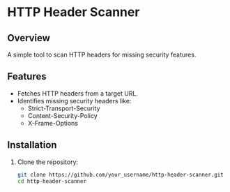 # HTTP Header Scanner

## Overview
A simple tool to scan HTTP headers for missing security features.

## Features
- Fetches HTTP headers from a target URL.
- Identifies missing security headers like:
  - Strict-Transport-Security
  - Content-Security-Policy
  - X-Frame-Options

## Installation
1. Clone the repository:
   ```bash
   git clone https://github.com/your_username/http-header-scanner.git
   cd http-header-scanner
